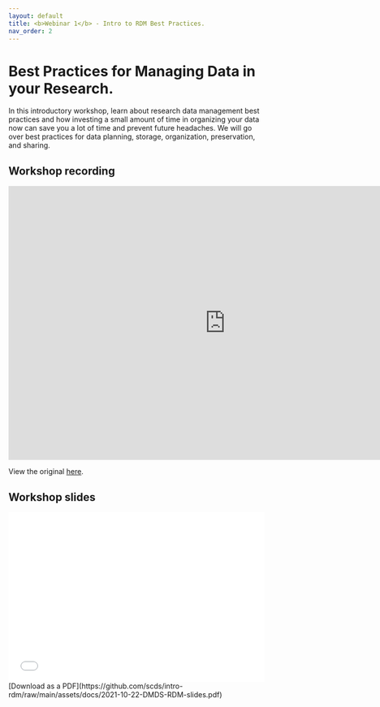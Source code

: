 ```yaml
---
layout: default
title: <b>Webinar 1</b> - Intro to RDM Best Practices.
nav_order: 2
---
```


# Best Practices for Managing Data in your Research.

In this introductory workshop, learn about research data management best practices and how investing a small amount of time in organizing your data now can save you a lot of time and prevent future headaches. We will go over  best practices for data planning, storage, organization, preservation, and sharing.

## Workshop recording

<iframe height="540" width="853" allowfullscreen frameborder=0 src="https://echo360.ca/media/d0ef0502-9d7e-497b-9226-e988c3db67b7/public?autoplay=false&automute=false"></iframe>

View the original [here](https://echo360.ca/media/d0ef0502-9d7e-497b-9226-e988c3db67b7/public).


## Workshop slides

<div style="position:relative;padding-top:66.25%;">
<iframe src="//docs.google.com/viewer?url=https://github.com/scds/intro-rdm/raw/main/assets/docs/2021-10-22-DMDS-RDM-slides.pdf?dl=0&hl=en_US&embedded=true" class="gde-frame" style="position:absolute;top:0;left:0;width:100%;height:100%;border:none;" scrolling="no"></iframe>
</div>
[Download as a PDF](https://github.com/scds/intro-rdm/raw/main/assets/docs/2021-10-22-DMDS-RDM-slides.pdf)
<br>
